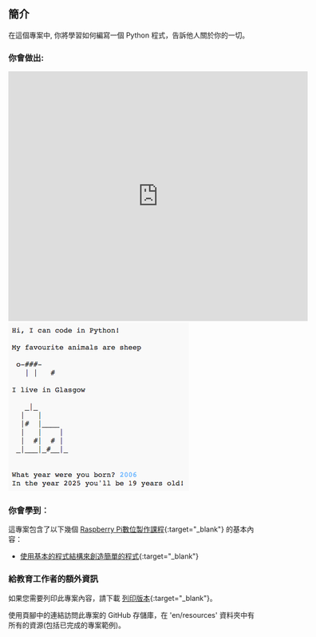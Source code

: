 ## 簡介

在這個專案中, 你將學習如何編寫一個 Python 程式，告訴他人關於你的一切。

### 你會做出:

<div class="trinket">
  <iframe src="https://trinket.io/embed/python/ec00ba73b0?outputOnly=true&start=result" width="600" height="500" frameborder="0" marginwidth="0" marginheight="0" allowfullscreen>
  </iframe>
  <img src="images/me-final.png">
</div>

### 你會學到︰

這專案包含了以下幾個 [Raspberry Pi數位製作課程](http://rpf.io/curriculum){:target="_blank"} 的基本內容：

+ [使用基本的程式結構來創造簡單的程式](https://www.raspberrypi.org/curriculum/programming/creator){:target="_blank"}

### 給教育工作者的額外資訊

如果您需要列印此專案內容，請下載 [列印版本](https://projects.raspberrypi.org/zh-TW/projects/about-me/print){:target="_blank"}。

使用頁腳中的連結訪問此專案的 GitHub 存儲庫，在 'en/resources' 資料夾中有所有的資源(包括已完成的專案範例)。